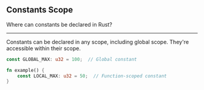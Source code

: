 ## Constants Scope

Where can constants be declared in Rust?

---

Constants can be declared in any scope, including global scope. They're accessible within their scope.

```rust
const GLOBAL_MAX: u32 = 100;  // Global constant

fn example() {
    const LOCAL_MAX: u32 = 50;  // Function-scoped constant
}
```

